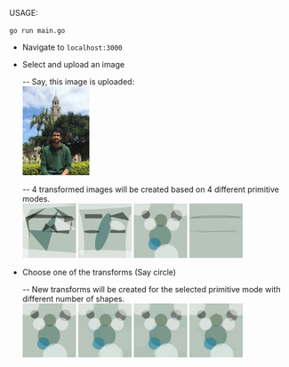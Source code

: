 USAGE:

`go run main.go`

* Navigate to `localhost:3000`

* Select and upload an image

    -- Say, this image is uploaded:  
    <img width="25%" height="25%" src="abc.jpg"></img>
    
    -- 4 transformed images will be created based on 4 different primitive modes.  
    <img width="20%" height="20%" src="img/006340096.jpg"></img>
    <img width="20%" height="20%" src="img/075121385.jpg"></img>
    <img width="20%" height="20%" src="img/772483146.jpg"></img>
    <img width="20%" height="20%" src="img/471798779.jpg"></img>
    
* Choose one of the transforms (Say circle)

    -- New transforms will be created for the selected primitive mode with different number of shapes.  
    <img width="20%" height="20%" src="img/772483146.jpg"></img>
    <img width="20%" height="20%" src="img/867243868.jpg"></img>
    <img width="20%" height="20%" src="img/305927911.jpg"></img>
    <img width="20%" height="20%" src="img/693965685.jpg"></img>
